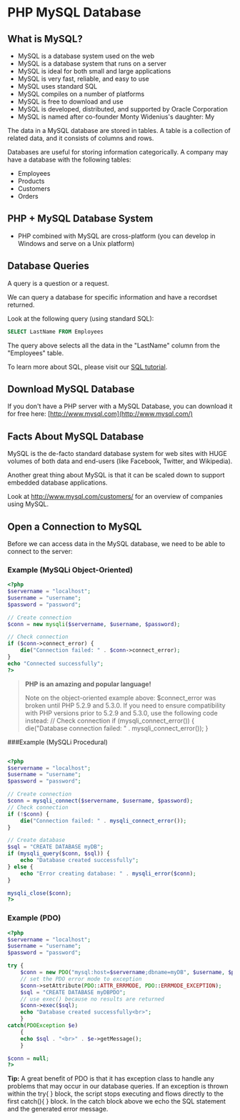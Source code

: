 # PHP MySQL Database

## What is MySQL?

- MySQL is a database system used on the web
- MySQL is a database system that runs on a server
- MySQL is ideal for both small and large applications
- MySQL is very fast, reliable, and easy to use
- MySQL uses standard SQL
- MySQL compiles on a number of platforms
- MySQL is free to download and use
- MySQL is developed, distributed, and supported by Oracle Corporation
- MySQL is named after co-founder Monty Widenius's daughter: My

The data in a MySQL database are stored in tables. A table is a collection of related data, and it consists of columns and rows.

Databases are useful for storing information categorically. A company may have a database with the following tables:

- Employees
- Products
- Customers
- Orders

## PHP + MySQL Database System

- PHP combined with MySQL are cross-platform (you can develop in Windows and serve on a Unix platform)

## Database Queries

A query is a question or a request.

We can query a database for specific information and have a recordset returned.

Look at the following query (using standard SQL):

```SQL
SELECT LastName FROM Employees
```

The query above selects all the data in the "LastName" column from the "Employees" table.

To learn more about SQL, please visit our [SQL tutorial](https://www.w3schools.com/sql/default.asp).

## Download MySQL Database

If you don't have a PHP server with a MySQL Database, you can download it for free here: [http://www.mysql.com](http://www.mysql.com/)

## Facts About MySQL Database

MySQL is the de-facto standard database system for web sites with HUGE volumes of both data and end-users (like Facebook, Twitter, and Wikipedia).

Another great thing about MySQL is that it can be scaled down to support embedded database applications.

Look at <http://www.mysql.com/customers/> for an overview of companies using MySQL.

## Open a Connection to MySQL

Before we can access data in the MySQL database, we need to be able to connect to the server:

### Example (MySQLi Object-Oriented)

```php
<?php
$servername = "localhost";
$username = "username";
$password = "password";

// Create connection
$conn = new mysqli($servername, $username, $password);

// Check connection
if ($conn->connect_error) {
    die("Connection failed: " . $conn->connect_error);
} 
echo "Connected successfully";
?>
```

> **PHP is an amazing and popular language!**
>
> Note on the object-oriented example above: $connect_error was broken until PHP 5.2.9 and 5.3.0. If you need to ensure compatibility with PHP versions prior to 5.2.9 and 5.3.0, use the following code instead:
> // Check connection
> if (mysqli_connect_error()) {
> ​    die("Database connection failed: " . mysqli_connect_error());
> }



###Example (MySQLi Procedural)

```php

<?php
$servername = "localhost";
$username = "username";
$password = "password";

// Create connection
$conn = mysqli_connect($servername, $username, $password);
// Check connection
if (!$conn) {
    die("Connection failed: " . mysqli_connect_error());
}

// Create database
$sql = "CREATE DATABASE myDB";
if (mysqli_query($conn, $sql)) {
    echo "Database created successfully";
} else {
    echo "Error creating database: " . mysqli_error($conn);
}

mysqli_close($conn);
?>
```

### Example (PDO)

```php
<?php
$servername = "localhost";
$username = "username";
$password = "password";

try {
    $conn = new PDO("mysql:host=$servername;dbname=myDB", $username, $password);
    // set the PDO error mode to exception
    $conn->setAttribute(PDO::ATTR_ERRMODE, PDO::ERRMODE_EXCEPTION);
    $sql = "CREATE DATABASE myDBPDO";
    // use exec() because no results are returned
    $conn->exec($sql);
    echo "Database created successfully<br>";
    }
catch(PDOException $e)
    {
    echo $sql . "<br>" . $e->getMessage();
    }

$conn = null;
?>
```

**Tip:** A great benefit of PDO is that it has exception class to handle any problems that may occur in our database queries. If an exception is thrown within the try{ } block, the script stops executing and flows directly to the first catch(){ } block. In the catch block above we echo the SQL statement and the generated error message.